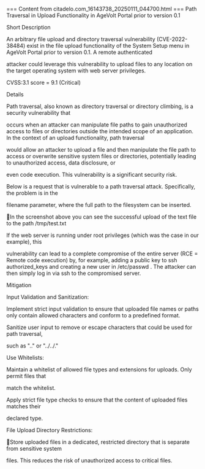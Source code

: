 === Content from citadelo.com_16143738_20250111_044700.html ===
Path Traversal in Upload Functionality in AgeVolt
Portal prior to version 0.1

Short Description

An arbitrary file upload and directory traversal vulnerability (CVE-2022-38484) exist in the file upload
functionality of the System Setup menu in AgeVolt Portal prior to version 0.1. A remote authenticated

attacker could leverage this vulnerability to upload files to any location on the target operating system
with web server privileges.

CVSS:3.1 score = 9.1 (Critical)

Details

Path traversal, also known as directory traversal or directory climbing, is a security vulnerability that

occurs when an attacker can manipulate file paths to gain unauthorized access to files or directories
outside the intended scope of an application. In the context of an upload functionality, path traversal

would allow an attacker to upload a file and then manipulate the file path to access or overwrite
sensitive system files or directories, potentially leading to unauthorized access, data disclosure, or

even code execution. This vulnerability is a significant security risk.

Below is a request that is vulnerable to a path traversal attack. Specifically, the problem is in the

filename parameter, where the full path to the filesystem can be inserted.

In the screenshot above you can see the successful upload of the text file to the path  /tmp/test.txt

If the web server is running under root privileges (which was the case in our example), this

vulnerability can lead to a complete compromise of the entire server (RCE = Remote code execution)
by, for example, adding a public key to ssh  authorized_keys  and creating a new user in
/etc/passwd . The attacker can then simply log in via ssh to the compromised server.

Mitigation

Input Validation and Sanitization:

Implement strict input validation to ensure that uploaded file names or paths only contain
allowed characters and conform to a predefined format.

Sanitize user input to remove or escape characters that could be used for path traversal,

such as ".." or "../../."

Use Whitelists:

Maintain a whitelist of allowed file types and extensions for uploads. Only permit files that

match the whitelist.

Apply strict file type checks to ensure that the content of uploaded files matches their

declared type.

File Upload Directory Restrictions:

Store uploaded files in a dedicated, restricted directory that is separate from sensitive system

files. This reduces the risk of unauthorized access to critical files.


